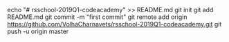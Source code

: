 echo "# rsschool-2019Q1-codeacademy" >> README.md
git init
git add README.md
git commit -m "first commit"
git remote add origin https://github.com/VolhaCharnavets/rsschool-2019Q1-codeacademy.git
git push -u origin master
